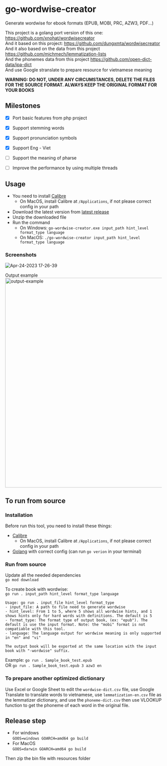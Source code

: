 # go-wordwise-creator

Generate wordwise for ebook formats (EPUB, MOBI, PRC, AZW3, PDF...)

This project is a golang port version of this one: https://github.com/xnohat/wordwisecreator  
And it based on this project: https://github.com/dungxmta/wordwisecreator  
And it also based on the data from this project https://github.com/michmech/lemmatization-lists  
And the phonemes data from this project https://github.com/open-dict-data/ipa-dict  
And use Google stranslate to prepare resource for vietnamese meaning

**WARNING: DO NOT, UNDER ANY CIRCUMSTANCES, DELETE THE FILES FOR THE SOURCE FORMAT. ALWAYS KEEP THE ORIGINAL FORMAT FOR YOUR BOOKS**

## Milestones
- [x] Port basic features from php project
- [x] Support stemming words
- [x] Support pronunciation symbols
- [x] Support Eng - Viet
- [ ] Support the meaning of pharse
- [ ] Improve the performance by using multiple threads


## Usage
- You need to install [Calibre](https://calibre-ebook.com/)  
    + On MacOS, install Calibre at `/Applications`, if not please correct config in your path  
- Download the latest version from [latest release](https://github.com/kenilt/go-wordwise-creator/releases/latest)  
- Unzip the downloaded file  
- Run the command  
    + On Windows: `go-wordwise-creator.exe input_path hint_level format_type language`  
    + On MacOS: `./go-wordwise-creator input_path hint_level format_type language`

### Screenshots
![Apr-24-2023 17-26-39](https://user-images.githubusercontent.com/3811063/233970925-f4a4c8a0-4065-4ccb-a2e8-404bad01462c.gif)

Output example  
<img width="672" alt="output-example" src="https://user-images.githubusercontent.com/3811063/233971197-1afe2086-43d0-4d53-a325-8b9817250cd1.png">

## To run from source

### Installation
Before run this tool, you need to install these things:
- [Calibre](https://calibre-ebook.com/) 
    + On MacOS, install Calibre at `/Applications`, if not please correct config in your path  
- [Golang](https://go.dev/doc/install) with correct config (can run `go verion` in your terminal)

### Run from source

Update all the needed dependencies  
`go mod download`

To create book with wordwise:  
`go run . input_path hint_level format_type language`

```
Usage: go run . input_file hint_level format_type
- input_file: A path to file need to generate wordwise
- hint_level: From 1 to 5, where 5 shows all wordwise hints, and 1 shows hints only for hard words with definitions. The default is 5
- format_type: The format type of output book, (ex: "epub"). The default is use the input format. Note: the "mobi" format is not compatiable with this tool.
- language: The language output for wordwise meaning is only supported in "en" and "vi"

The output book will be exported at the same location with the input book with "-wordwise" suffix.
```

Example: `go run . Sample_book_test.epub`  
OR `go run . Sample_book_test.epub 3 azw3 en`  

### To prepare another optimized dictionary
Use Excel or Google Sheet to edit the `wordwise-dict.csv` file, use Google Translate to translate words to vietnamese, use `lemmatization-en.csv` file as the lemmatizer dictionary, and use the `phoneme-dict.csv` then use VLOOKUP function to get the phoneme of each word in the original file.

## Release step

- For windows  
`GOOS=windows GOARCH=amd64 go build`
- For MacOS  
`GOOS=darwin GOARCH=amd64 go build`  

Then zip the bin file with resources folder
